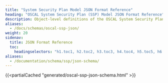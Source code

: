```yaml
---
title: "System Security Plan Model JSON Format Reference"
heading: "OSCAL System Security Plan (SSP) Model JSON Format Reference"
description: Object-level definitions of the OSCAL System Security Plan model JSON format.
aliases:
  - /docs/schemas/oscal-ssp-json/
weight: 20
sidenav:
  title: JSON Format Reference
  toc:
    headingselectors: "h1.toc1, h2.toc2, h3.toc3, h4.toc4, h5.toc5, h6.toc6"
aliases:
  - /documentation/schema/ssp/json-schema/
---
```


{{<partialCached "generated/oscal-ssp-json-schema.html" >}}

